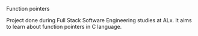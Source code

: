 Function pointers

Project done during Full Stack Software Engineering studies at ALx. It aims to learn about function pointers in C language.
